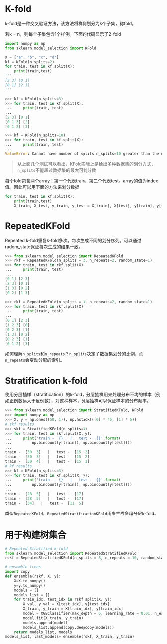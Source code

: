 # K-fold

k-fold是一种交叉验证方法，该方法将样例划分为k个子集，称fold。

若k = n，则每个子集包含1个样例。下面的代码显示了2-fold

```py
import numpy as np
from sklearn.model_selection import KFold

X = ["a", "b", "c", "d"]
kf = KFold(n_splits=2)
for train, test in kf.split(X):
    print(train,test)
'''
[2 3] [0 1]
[0 1] [2 3]
'''
```

```py
>>> kf = KFold(n_splits=3)
>>> for train, test in kf.split(X):
...     print(train, test)
... 
[2 3] [0 1]
[0 1 3] [2]
[0 1 2] [3]
```

```py
>>> kf = KFold(n_splits=10)
>>> for train, test in kf.split(X):
...     print(train, test)
... 
ValueError: Cannot have number of splits n_splits=10 greater than the number of samples: n_samples=4.
```

> 从上面几个测试可以看出，KFold实际上是给出多种数据集的划分方式，`n_splits`不能超过数据集的最大可划分数



每个fold包含两个array：第一个代表train，第二个代表test。array的值为index值。因此可以用下面的方法来划分数据

```py
for train, test in kf.split(X):
    print(train,test)
	X_train, X_test, y_train, y_test = X[train], X[test], y[train], y[test]
```



# RepeatedKFold

Repeated k-fold重复k-fold多次。每次生成不同的划分序列。可以通过radom_state保证每次生成的结果一致。

```py
>>> from sklearn.model_selection import RepeatedKFold
>>> rkf = RepeatedKFold(n_splits = 2, n_repeats=2, random_state=1)
>>> for train, test in rkf.split(X):
...     print(train, test)
... 
[0 1] [2 3]
[2 3] [0 1]
[1 3] [0 2]
[0 2] [1 3]
```

```py
>>> rkf = RepeatedKFold(n_splits = 3, n_repeats=2, random_state=1)
>>> for train, test in rkf.split(X):
...     print(train, test)
... 
[0 1] [2 3]
[1 2 3] [0]
[0 2 3] [1]
[1 3] [0 2]
[0 2 3] [1]
[0 1 2] [3]
```



如何理解`n_splits`和`n_repeats`？`n_splits`决定了数据集划分的比例，而`n_repeats`会变动分配的索引。



# Stratification k-fold

使用分层抽样（stratification）的k-fold，分层抽样用来处理分布不均的样本（例如正例数远大于反例数），对这种样本，分层抽样可以保证样本的分布频率。

```py
>>> from sklearn.model_selection import StratifiedKFold, KFold
>>> import numpy as np
>>> X, y = np.ones((50, 1)), np.hstack(([0] * 45, [1] * 5))
# skf results
>>> skf = StratifiedKFold(n_splits=3)
>>> for train, test in skf.split(X, y):
...     print('train -  {}   |   test -  {}'.format(
...         np.bincount(y[train]), np.bincount(y[test])))
... 
train -  [30  3]   |   test -  [15  2]
train -  [30  3]   |   test -  [15  2]
train -  [30  4]   |   test -  [15  1]
# kf results
>>> kf = KFold(n_splits=3)
>>> for train, test in kf.split(X, y):
...     print('train -  {}   |   test -  {}'.format(
...         np.bincount(y[train]), np.bincount(y[test])))
... 
train -  [28  5]   |   test -  [17]
train -  [28  5]   |   test -  [17]
train -  [34]   |   test -  [11  5]
```

类似`RepeatedKFold`，`RepeatedStratificationKFold`用来生成多组分层k-fold。



# 用于构建树集合

```py
# Repeated Stratified k-fold
from sklearn.model_selection import RepeatedStratifiedKFold
rskf = RepeatedStratifiedKFold(n_splits = 8, n_repeats = 10, random_state = 2000)
```

```py
# ensemble trees
import copy
def ensemble(rskf, X, y):
    X=X.to_numpy()
    y=y.to_numpy()
    models = []
    models_list = []
    for train_idx, test_idx in rskf.split(X, y):
        X_val, y_val = X[test_idx], y[test_idx]
        X_train, y_train = X[train_idx], y[train_idx]
        model = XGBClassifier(max_depth = 6, learning_rate = 0.01, n_estimators = 100)
        model.fit(X_train, y_train)
        models.append(model)
        models_list.append(copy.deepcopy(models))
    return models_list, models
models_list, last_models= ensemble(rskf, X_train, y_train)
```

